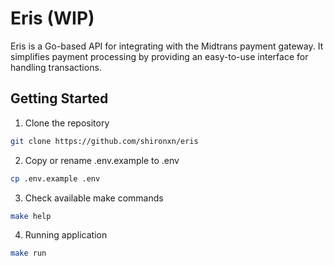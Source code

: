 # Eris (WIP)
Eris is a Go-based API for integrating with the Midtrans payment gateway. It simplifies payment processing by providing an easy-to-use interface for handling transactions.

## Getting Started

1. Clone the repository
```bash
git clone https://github.com/shironxn/eris
```

2. Copy or rename .env.example to .env
```bash
cp .env.example .env
```

3. Check available make commands
```bash
make help
```

4. Running application
```bash
make run
```

